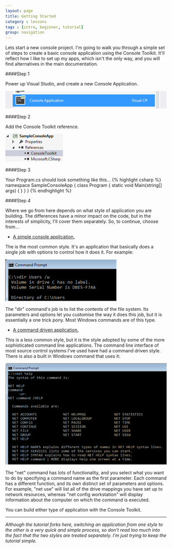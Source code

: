 ```yaml
---
layout: page
title: Getting Started
category : lessons
tags : [intro, beginner, tutorial]
group: navigation
---
```

Lets start a new console project. I'm going to walk you through a simple set of steps to create a basic console application using the Console Toolkit. It'll reflect how I like to set up my apps, which isn't the only way, and you will find alternatives in the main documentation.
                            

####Step 1

Power up Visual Studio, and create a new Console Application.

<img src="assets/images/newconsoleapp.png" />


####Step 2

Add the Console Toolkit reference.

<img src="assets/images/consoletoolkitref.png" />


####Step 3

Your Program.cs should look something like this...
{% highlight csharp %}
namespace SampleConsoleApp
{
    class Program
    {
        static void Main(string[] args)
        {
        }
    }
}
{% endhighlight %}
  
####Step 4

Where we go from here depends on what style of application you are building. The differences have a minor impact on the code, but in the interests of simplicity, I'll cover them separately. So, to continue, choose from...  

- [A simple console application.](consoleapplication.html)  

The is the most common style. It's an application that basically does a single job with options to control how it does it. For example:  

<img src="assets/images/diruserscommand.png" />  
 
The "dir" command's job is to list the contents of the file system. Its parameters and options let you customise the way it does this job, but it is essentially a one trick pony. Most Windows commands are of this type.
  
- [A command driven application.](commanddrivenapplication.html)

This is a less common style, but it is the style adopted by some of the more sophisticated command line applications. The command line interface of most source control systems I've used have had a command driven style. There is also a built in Windows command that uses it:  

<img src="assets/images/nethelpcommand.png" />  

The "net" command has lots of functionality, and you select what you want to do by specifying a command name as the first parameter. Each command has a different function, and its own distinct set of parameters and options. For example, "net use" will list all of the drive mappings you have set up to network resources, whereas "net config workstation" will display information about the computer on which the command is executed.   

You can build either type of application with the Console Toolkit.  


---
_Although the tutorial forks here, switching an application from one style to the other is a very quick and simple process, so don't read too much into the fact that the two styles are treated separately. I'm just trying to keep the tutorial simple._
  